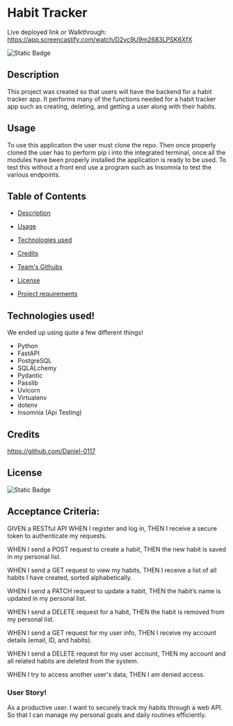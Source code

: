 # Habit Tracker


Live deployed link or Walkthrough: https://app.screencastify.com/watch/D2yc9U9m2683LPSK6XfX

![Static Badge](https://img.shields.io/badge/MIT-license?label=license&labelColor=%2332CD30&color=%23A020F0&link=https%3A%2F%2Fopensource.org%2Flicense%2Fmit%2F)

## Description
This project was created so that users will have the backend for a habit tracker app. It performs many of the functions needed for a habit tracker app such as creating, deleting, and getting a user along with their habits. 

## Usage
To use this application the user must clone the repo. Then once properly cloned the user has to perform pip i into the integrated terminal, once all the modules have been properly installed the application is ready to be used. To test this without a front end use a program such as Insomnia to test the various endpoints. 


  ## Table of Contents

- [Description](#description)

- [Usage](#usage)

- [Technologies used](#technologies-used)

- [Credits](#credits)

- [Team's Githubs](#team-githubs)

- [License](#license)

- [Project requirements](#project-requirements)

## Technologies used!
We ended up using quite a few different things!
- Python
- FastAPI
- PostgreSQL
- SQLALchemy
- Pydantic
- Passlib
- Uvicorn
- Virtualenv 
- dotenv
- Insomnia (Api Testing)

## Credits
https://github.com/Daniel-0117

## License
![Static Badge](https://img.shields.io/badge/MIT-license?label=license&labelColor=%2332CD30&color=%23A020F0&link=https%3A%2F%2Fopensource.org%2Flicense%2Fmit%2F)


## Acceptance Criteria:
GIVEN a RESTful API
WHEN I register and log in,
THEN I receive a secure token to authenticate my requests.

WHEN I send a POST request to create a habit,
THEN the new habit is saved in my personal list.

WHEN I send a GET request to view my habits,
THEN I receive a list of all habits I have created, sorted alphabetically.

WHEN I send a PATCH request to update a habit,
THEN the habit’s name is updated in my personal list.

WHEN I send a DELETE request for a habit,
THEN the habit is removed from my personal list.

WHEN I send a GET request for my user info,
THEN I receive my account details (email, ID, and habits).

WHEN I send a DELETE request for my user account,
THEN my account and all related habits are deleted from the system.

WHEN I try to access another user's data,
THEN I am denied access.

### User Story!

As a productive user. I want to securely track my habits through a web API. So that I can manage my personal goals and daily routines efficiently. 